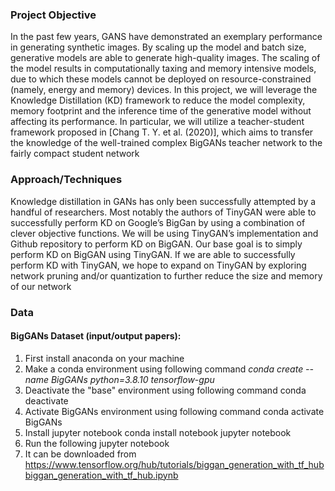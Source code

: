 ### Project Objective
In the past few years, GANS have demonstrated an exemplary performance in generating
synthetic images. By scaling up the model and batch size, generative models are able to generate
high-quality images. The scaling of the model results in computationally taxing and memory
intensive models, due to which these models cannot be deployed on resource-constrained
(namely, energy and memory) devices. In this project, we will leverage the Knowledge
Distillation (KD) framework to reduce the model complexity, memory footprint and the
inference time of the generative model without affecting its performance. In particular, we will
utilize a teacher-student framework proposed in [Chang T. Y. et al. (2020)], which aims to
transfer the knowledge of the well-trained complex BigGANs teacher network to the fairly
compact student network

### Approach/Techniques
Knowledge distillation in GANs has only been successfully attempted by a handful of
researchers. Most notably the authors of TinyGAN were able to successfully perform KD on
Google’s BigGan by using a combination of clever objective functions. We will be using
TinyGAN’s implementation and Github repository to perform KD on BigGAN. Our base goal is
to simply perform KD on BigGAN using TinyGAN. If we are able to successfully perform KD
with TinyGAN, we hope to expand on TinyGAN by exploring network pruning and/or
quantization to further reduce the size and memory of our network

### Data
#### BigGANs Dataset (input/output papers): 
1. First install anaconda on your machine
2. Make a conda environment using following command <i>conda create --name BigGANs python=3.8.10 tensorflow-gpu</i>
3. Deactivate the "base" environment using following command
conda deactivate
4. Activate BigGANs environment using following command
conda activate BigGANs
5. Install jupyter notebook
conda install notebook
jupyter notebook
6. Run the following jupyter notebook
7.  It can be downloaded from https://www.tensorflow.org/hub/tutorials/biggan_generation_with_tf_hub
[biggan_generation_with_tf_hub.ipynb](https://github.com/sethcoast/DLS_final_project/blob/main/biggan_generation_with_tf_hub.ipynb)

